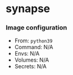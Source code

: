 # synapse
### Image configuration
* From: `python39`
* Command: N/A
* Envs: N/A
* Volumes: N/A
* Secrets: N/A
